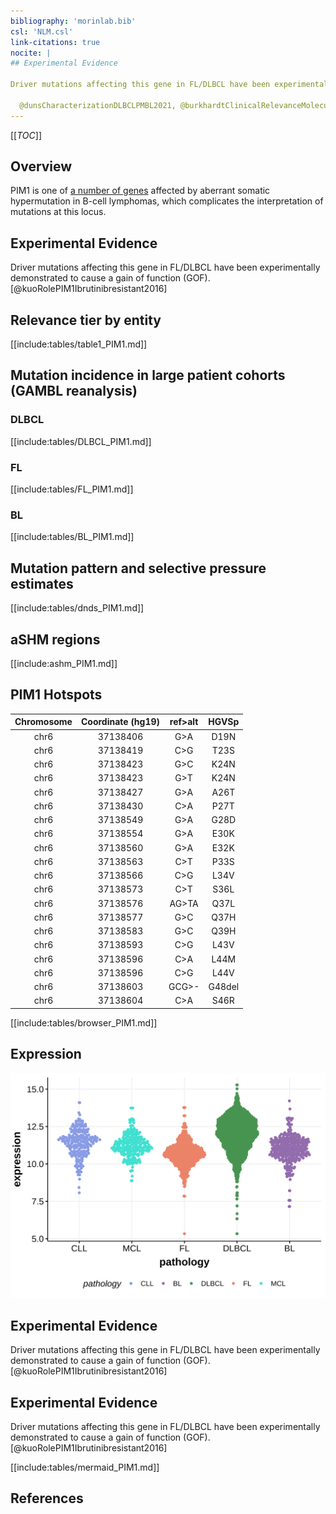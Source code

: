 ```yaml
---
bibliography: 'morinlab.bib'
csl: 'NLM.csl'
link-citations: true
nocite: |
## Experimental Evidence

Driver mutations affecting this gene in FL/DLBCL have been experimentally demonstrated to cause a gain of function (GOF).[@kuoRolePIM1Ibrutinibresistant2016]

  @dunsCharacterizationDLBCLPMBL2021, @burkhardtClinicalRelevanceMolecular2022, @pasqualucciHypermutationMultipleProtooncogenes2001
---
```

[[_TOC_]]

## Overview
PIM1 is one of [a number of genes](https://github.com/morinlab/LLMPP/wiki/ashm) affected by aberrant somatic hypermutation in B-cell lymphomas, which complicates the interpretation of mutations at this locus.


## Experimental Evidence

Driver mutations affecting this gene in FL/DLBCL have been experimentally demonstrated to cause a gain of function (GOF).[@kuoRolePIM1Ibrutinibresistant2016]

## Relevance tier by entity

[[include:tables/table1_PIM1.md]]

## Mutation incidence in large patient cohorts (GAMBL reanalysis)

### DLBCL
[[include:tables/DLBCL_PIM1.md]]

### FL
[[include:tables/FL_PIM1.md]]

### BL
[[include:tables/BL_PIM1.md]]

## Mutation pattern and selective pressure estimates

[[include:tables/dnds_PIM1.md]]

## aSHM regions

[[include:ashm_PIM1.md]]

## PIM1 Hotspots

| Chromosome |Coordinate (hg19) | ref>alt | HGVSp | 
 | :---:| :---: | :--: | :---: |
| chr6 | 37138406 | G>A | D19N |
| chr6 | 37138419 | C>G | T23S |
| chr6 | 37138423 | G>C | K24N |
| chr6 | 37138423 | G>T | K24N |
| chr6 | 37138427 | G>A | A26T |
| chr6 | 37138430 | C>A | P27T |
| chr6 | 37138549 | G>A | G28D |
| chr6 | 37138554 | G>A | E30K |
| chr6 | 37138560 | G>A | E32K |
| chr6 | 37138563 | C>T | P33S |
| chr6 | 37138566 | C>G | L34V |
| chr6 | 37138573 | C>T | S36L |
| chr6 | 37138576 | AG>TA | Q37L |
| chr6 | 37138577 | G>C | Q37H |
| chr6 | 37138583 | G>C | Q39H |
| chr6 | 37138593 | C>G | L43V |
| chr6 | 37138596 | C>A | L44M |
| chr6 | 37138596 | C>G | L44V |
| chr6 | 37138603 | GCG>- | G48del |
| chr6 | 37138604 | C>A | S46R |

[[include:tables/browser_PIM1.md]]

## Expression
![](images/gene_expression/PIM1_by_pathology.svg)
<!-- ORIGIN: pasqualucciHypermutationMultipleProtooncogenes2001a -->
## Experimental Evidence

Driver mutations affecting this gene in FL/DLBCL have been experimentally demonstrated to cause a gain of function (GOF).[@kuoRolePIM1Ibrutinibresistant2016]

<!-- BL: burkhardtClinicalRelevanceMolecular2022b -->
## Experimental Evidence

Driver mutations affecting this gene in FL/DLBCL have been experimentally demonstrated to cause a gain of function (GOF).[@kuoRolePIM1Ibrutinibresistant2016]

<!-- BL: burkhardtClinicalRelevanceMolecular2022b -->
<!-- DLBCL: pasqualucciHypermutationMultipleProtooncogenes2001a -->

[[include:tables/mermaid_PIM1.md]]

## References

<!-- PMBL: dunsCharacterizationDLBCLPMBL2021b -->
